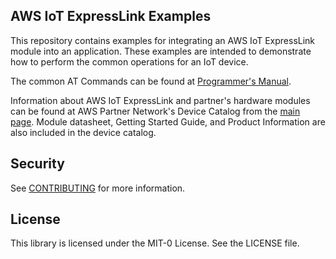 ## AWS IoT ExpressLink Examples

This repository contains examples for integrating an AWS IoT ExpressLink module into an application.  These examples are intended to demonstrate how to perform the common operations for an IoT device.

The common AT Commands can be found at [Programmer's Manual](https://docs.aws.amazon.com/iot-expresslink).

Information about AWS IoT ExpressLink and partner's hardware modules can be found at AWS Partner Network's Device Catalog from the [main page](https://aws.amazon.com/iot-expresslink). Module datasheet, Getting Started Guide, and Product Information are also included in the device catalog. 

## Security

See [CONTRIBUTING](CONTRIBUTING.md#security-issue-notifications) for more information.

## License

This library is licensed under the MIT-0 License. See the LICENSE file.

